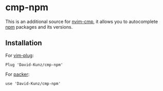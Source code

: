 # cmp-npm

This is an additional source for [nvim-cmp](https://github.com/hrsh7th/nvim-cmp), it allows you to
autocomplete [npm](https://npmjs.com/) packages and its versions.

## Installation

For [vim-plug](https://github.com/junegunn/vim-plug):
```
Plug 'David-Kunz/cmp-npm'
```
For [packer](https://github.com/wbthomason/packer.nvim):
```
use 'David-Kunz/cmp-npm'
```
